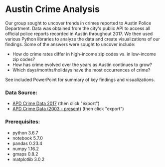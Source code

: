 # Austin Crime Analysis

Our group sought to uncover trends in crimes reported to Austin Police Department. Data was obtained from the city's public API to access all official police reports recorded in Austin throughout 2017. We then used various Python libraries to analyze the data and create visualizations of our findings. Some of the answers were sought to uncover include: 
* How do crime rates differ in high-income zip codes vs. in low-income zip codes?
* How has crime evolved over the years as Austin continues to grow?
* Which days/months/holidays have the most occurrences of crime?

See included PowerPoint for summary of key findings and visualizations.

### Data Source:
* [APD Crime Data 2017](https://data.austintexas.gov/Public-Safety/Crime-Reports-2017/4bxg-n3iv) (then click "export")
* [APD Crime Data (2003 - present)](https://data.austintexas.gov/Public-Safety/Crime-Reports-beta-/fdj4-gpfu) (then click "export")

### Prerequisites:
* python 3.6.7
* notebook 5.7.0
* pandas 0.23.4
* numpy 1.16.2
* gmaps 0.8.2
* matplotlib 3.0.2

